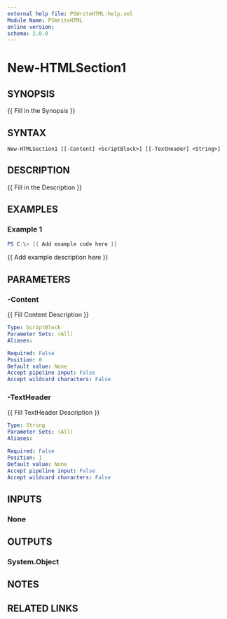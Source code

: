 ```yaml
---
external help file: PSWriteHTML-help.xml
Module Name: PSWriteHTML
online version:
schema: 2.0.0
---
```


# New-HTMLSection1

## SYNOPSIS
{{ Fill in the Synopsis }}

## SYNTAX

```
New-HTMLSection1 [[-Content] <ScriptBlock>] [[-TextHeader] <String>]
```

## DESCRIPTION
{{ Fill in the Description }}

## EXAMPLES

### Example 1
```powershell
PS C:\> {{ Add example code here }}
```

{{ Add example description here }}

## PARAMETERS

### -Content
{{ Fill Content Description }}

```yaml
Type: ScriptBlock
Parameter Sets: (All)
Aliases:

Required: False
Position: 0
Default value: None
Accept pipeline input: False
Accept wildcard characters: False
```

### -TextHeader
{{ Fill TextHeader Description }}

```yaml
Type: String
Parameter Sets: (All)
Aliases:

Required: False
Position: 1
Default value: None
Accept pipeline input: False
Accept wildcard characters: False
```

## INPUTS

### None

## OUTPUTS

### System.Object
## NOTES

## RELATED LINKS
